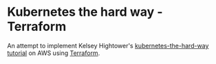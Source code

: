 # Kubernetes the hard way - Terraform

An attempt to implement Kelsey Hightower's [kubernetes-the-hard-way tutorial](https://github.com/kelseyhightower/kubernetes-the-hard-way) on AWS using [Terraform](https://www.terraform.io).
